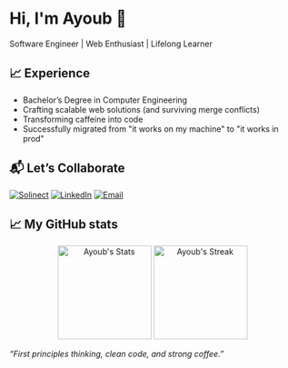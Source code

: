 #  Hi, I'm Ayoub 👋
Software Engineer | Web Enthusiast | Lifelong Learner

## 📈 Experience
* Bachelor’s Degree in Computer Engineering
* Crafting scalable web solutions (and surviving merge conflicts)
* Transforming caffeine into code
* Successfully migrated from "it works on my machine" to "it works in prod"


## 📬 Let’s Collaborate
[![Solinect](https://img.shields.io/badge/Solinect-Contact_Us-FFCC33?logo=https://solinect.com/assets/img/icon.webp)](https://solinect.com/fr/contact)
[![LinkedIn](https://img.shields.io/badge/LinkedIn-Connect%20Professionally-blue?logo=linkedin)](https://www.linkedin.com/in/ayoub-el-haddadi-590b99219/)
[![Email](https://img.shields.io/badge/Email-Contact%20Me-red?logo=gmail)](mailto:a.elhaddadi@solinect.com)

## 📈 My GitHub stats

<div class="badges-githubstats">
  <p align="center">
    <img src="https://github-readme-stats.vercel.app/api?username=Elh-Ayoub&theme=tokyonight&show_icons=true&hide_border=true&count_private=true" alt="Ayoub's Stats" height="165">
    <img src="https://github-readme-streak-stats.herokuapp.com/?user=Elh-Ayoub&theme=tokyonight&hide_border=true" alt="Ayoub's Streak" height="165">
  </p>
</div>

<i>“First principles thinking, clean code, and strong coffee.”</i>
